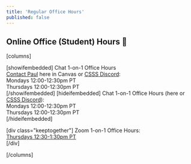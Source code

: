 ```yaml
---
title: 'Regular Office Hours'
published: false
---
```


## Online Office (Student) Hours 🏫

[columns]

[showifembedded]
Chat 1-on-1 Office Hours  
[Contact Paul](https://canvas.sfu.ca/courses/59869/external_tools/21638) here in Canvas or [CSSS Discord](https://t.co/GZQUc6iVjS):   
Mondays 12:00-12:30pm PT  
Thursdays 12:00-12:30pm PT  
[/showifembedded]
[hideifembedded]
Chat 1-on-1 Office Hours (here or [CSSS Discord](https://t.co/GZQUc6iVjS)):  
Mondays 12:00-12:30pm PT  
Thursdays 12:00-12:30pm PT  
[/hideifembedded]


[div class="keeptogether"]
Zoom 1-on-1 Office Hours:  
[Thursdays 12:30-1:30pm PT](https://www2.cs.sfu.ca/CourseCentral/363/paulh/1-on-1-office-hours/)  
[/div]

[/columns]
